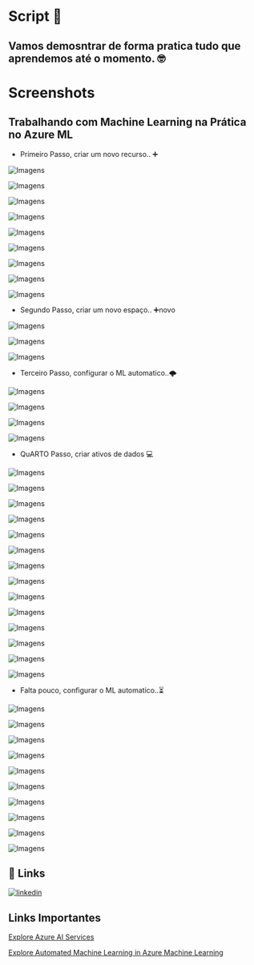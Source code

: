 # Script 📓

## Vamos demosntrar de forma pratica tudo que aprendemos até o momento. 🤓












# Screenshots


 ## Trabalhando com Machine Learning na Prática no Azure ML

-  Primeiro Passo, criar um novo recurso.. ➕

![Imagens](https://github.com/LeandroVirgilio/Principio-de-IA/blob/main/Imagens/1.png?raw=true)

![Imagens](https://github.com/LeandroVirgilio/Principio-de-IA/blob/main/Imagens/2.png?raw=true)

![Imagens](https://github.com/LeandroVirgilio/Principio-de-IA/blob/main/Imagens/3.png?raw=true)

![Imagens](https://github.com/LeandroVirgilio/Principio-de-IA/blob/main/Imagens/4.png?raw=true)

![Imagens](https://github.com/LeandroVirgilio/Principio-de-IA/blob/main/Imagens/5.png?raw=true)

![Imagens](https://github.com/LeandroVirgilio/Principio-de-IA/blob/main/Imagens/6.png?raw=true)

![Imagens](https://github.com/LeandroVirgilio/Principio-de-IA/blob/main/Imagens/7.png?raw=true)

![Imagens](https://github.com/LeandroVirgilio/Principio-de-IA/blob/main/Imagens/8.png?raw=true)

![Imagens](https://github.com/LeandroVirgilio/Principio-de-IA/blob/main/Imagens/9.png?raw=true)

-  Segundo Passo, criar um novo espaço.. ➕novo

![Imagens](https://github.com/LeandroVirgilio/Principio-de-IA/blob/main/Imagens/10.png?raw=true)

![Imagens](https://github.com/LeandroVirgilio/Principio-de-IA/blob/main/Imagens/11.png?raw=true)

![Imagens](https://github.com/LeandroVirgilio/Principio-de-IA/blob/main/Imagens/12.png?raw=true)

- Terceiro Passo, configurar o ML automatico..🌩️

![Imagens](https://github.com/LeandroVirgilio/Principio-de-IA/blob/main/Imagens/13.png?raw=true)

![Imagens](https://github.com/LeandroVirgilio/Principio-de-IA/blob/main/Imagens/14.png?raw=true)

![Imagens](https://github.com/LeandroVirgilio/Principio-de-IA/blob/main/Imagens/15.png?raw=true)


![Imagens](https://github.com/LeandroVirgilio/Principio-de-IA/blob/main/Imagens/16.png?raw=true)

- QuARTO Passo, criar ativos de dados 💻

![Imagens](https://github.com/LeandroVirgilio/Principio-de-IA/blob/main/Imagens/17.png?raw=true)

![Imagens](https://github.com/LeandroVirgilio/Principio-de-IA/blob/main/Imagens/18.png?raw=true)

![Imagens](https://github.com/LeandroVirgilio/Principio-de-IA/blob/main/Imagens/19.png?raw=true)

![Imagens](https://github.com/LeandroVirgilio/Principio-de-IA/blob/main/Imagens/19.png?raw=true) 

![Imagens](https://github.com/LeandroVirgilio/Principio-de-IA/blob/main/Imagens/20.png?raw=true) 

![Imagens](https://github.com/LeandroVirgilio/Principio-de-IA/blob/main/Imagens/21.png?raw=true) 

![Imagens](https://github.com/LeandroVirgilio/Principio-de-IA/blob/main/Imagens/22.png?raw=true) 

![Imagens](https://github.com/LeandroVirgilio/Principio-de-IA/blob/main/Imagens/23.png?raw=true) 

![Imagens](https://github.com/LeandroVirgilio/Principio-de-IA/blob/main/Imagens/24.png?raw=true) 

![Imagens](https://github.com/LeandroVirgilio/Principio-de-IA/blob/main/Imagens/25.png?raw=true) 

![Imagens](https://github.com/LeandroVirgilio/Principio-de-IA/blob/main/Imagens/26.png?raw=true) 

![Imagens](https://github.com/LeandroVirgilio/Principio-de-IA/blob/main/Imagens/27.png?raw=true) 

![Imagens](https://github.com/LeandroVirgilio/Principio-de-IA/blob/main/Imagens/28.png?raw=true) 

![Imagens](https://github.com/LeandroVirgilio/Principio-de-IA/blob/main/Imagens/29.png?raw=true) 

- Falta pouco, configurar o ML automatico..⏳

![Imagens](https://github.com/LeandroVirgilio/Principio-de-IA/blob/main/Imagens/30.png?raw=true) 

![Imagens](https://github.com/LeandroVirgilio/Principio-de-IA/blob/main/Imagens/31.png?raw=true) 

![Imagens](https://github.com/LeandroVirgilio/Principio-de-IA/blob/main/Imagens/32.png?raw=true) 

![Imagens](https://github.com/LeandroVirgilio/Principio-de-IA/blob/main/Imagens/33.png?raw=true) 

![Imagens](https://github.com/LeandroVirgilio/Principio-de-IA/blob/main/Imagens/34.png?raw=true) 

![Imagens](https://github.com/LeandroVirgilio/Principio-de-IA/blob/main/Imagens/35.png?raw=true) 

![Imagens](https://github.com/LeandroVirgilio/Principio-de-IA/blob/main/Imagens/36.png?raw=true) 

![Imagens](https://github.com/LeandroVirgilio/Principio-de-IA/blob/main/Imagens/37.png?raw=true) 

![Imagens](https://github.com/LeandroVirgilio/Principio-de-IA/blob/main/Imagens/38.png?raw=true) 

![Imagens](https://github.com/LeandroVirgilio/Principio-de-IA/blob/main/Imagens/39.png?raw=true)

## 🔗 Links

[![linkedin](https://img.shields.io/badge/linkedin-0A66C2?style=for-the-badge&logo=linkedin&logoColor=white)](https://www.linkedin.com/in/leandro-virgilio-a1460a76/)

##  Links Importantes

[Explore Azure AI Services](https://microsoftlearning.github.io/mslearn-ai-fundamentals/Instructions/Labs/02-content-safety.html)

[Explore Automated Machine Learning in Azure Machine Learning](https://microsoftlearning.github.io/mslearn-ai-fundamentals/Instructions/Labs/01-machine-learning.html)